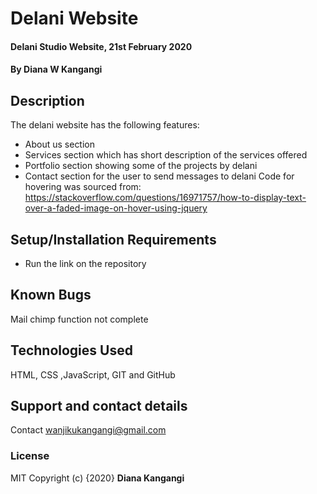 # Delani Website 
#### Delani Studio Website, 21st February 2020
#### By **Diana W Kangangi** 
## Description
The delani website has the following features:
* About us section 
* Services section which has short description of the services offered
* Portfolio section showing some of the projects by delani
* Contact section for the user to send messages to delani
Code for hovering was sourced from: https://stackoverflow.com/questions/16971757/how-to-display-text-over-a-faded-image-on-hover-using-jquery
## Setup/Installation Requirements
* Run the link on the repository
## Known Bugs
Mail chimp function not complete
## Technologies Used
HTML, CSS ,JavaScript, GIT and GitHub
## Support and contact details
Contact wanjikukangangi@gmail.com
### License
MIT 
Copyright (c) {2020} **Diana Kangangi**
  

